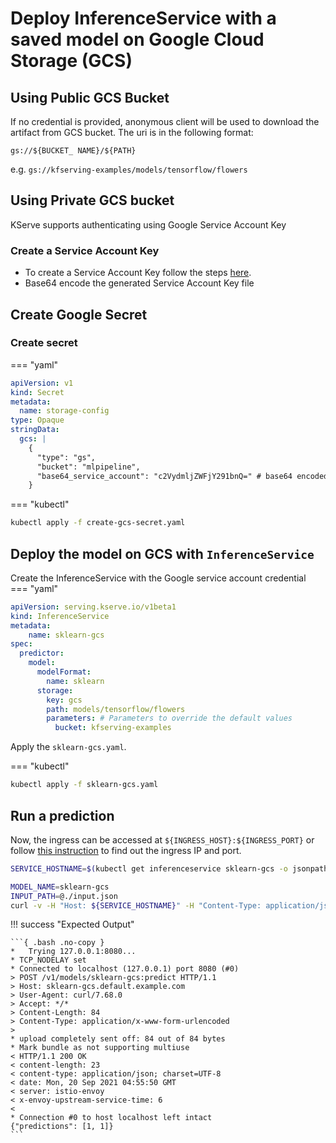 # Deploy InferenceService with a saved model on Google Cloud Storage (GCS)

## Using Public GCS Bucket

If no credential is provided, anonymous client will be used to download the artifact from GCS bucket.
The uri is in the following format:


```
gs://${BUCKET_ NAME}/${PATH}
```

e.g. ```gs://kfserving-examples/models/tensorflow/flowers```


## Using Private GCS bucket

KServe supports authenticating using Google Service Account Key

### Create a Service Account Key

* To create a Service Account Key follow the steps [here](https://cloud.google.com/iam/docs/keys-create-delete#iam-service-account-keys-create-console).
* Base64 encode the generated Service Account Key file


## Create Google Secret

### Create secret
=== "yaml"
```yaml
apiVersion: v1
kind: Secret
metadata:
  name: storage-config
type: Opaque
stringData:
  gcs: |
    {
      "type": "gs",
      "bucket": "mlpipeline",
      "base64_service_account": "c2VydmljZWFjY291bnQ=" # base64 encoded value of the credential file
    }
```

=== "kubectl"
```bash
kubectl apply -f create-gcs-secret.yaml
```

## Deploy the model on GCS with `InferenceService`

Create the InferenceService with the Google service account credential
=== "yaml"
```yaml
apiVersion: serving.kserve.io/v1beta1
kind: InferenceService
metadata:
    name: sklearn-gcs
spec:
  predictor:
    model:
      modelFormat:
        name: sklearn
      storage:
        key: gcs
        path: models/tensorflow/flowers
        parameters: # Parameters to override the default values
          bucket: kfserving-examples
```

Apply the `sklearn-gcs.yaml`.

=== "kubectl"
```bash
kubectl apply -f sklearn-gcs.yaml
```

## Run a prediction

Now, the ingress can be accessed at `${INGRESS_HOST}:${INGRESS_PORT}` or follow [this instruction](../../../get_started/first_isvc.md#4-determine-the-ingress-ip-and-ports)
to find out the ingress IP and port.

```bash
SERVICE_HOSTNAME=$(kubectl get inferenceservice sklearn-gcs -o jsonpath='{.status.url}' | cut -d "/" -f 3)

MODEL_NAME=sklearn-gcs
INPUT_PATH=@./input.json
curl -v -H "Host: ${SERVICE_HOSTNAME}" -H "Content-Type: application/json" http://${INGRESS_HOST}:${INGRESS_PORT}/v1/models/$MODEL_NAME:predict -d $INPUT_PATH
```

!!! success "Expected Output"

    ```{ .bash .no-copy }
    *   Trying 127.0.0.1:8080...
    * TCP_NODELAY set
    * Connected to localhost (127.0.0.1) port 8080 (#0)
    > POST /v1/models/sklearn-gcs:predict HTTP/1.1
    > Host: sklearn-gcs.default.example.com
    > User-Agent: curl/7.68.0
    > Accept: */*
    > Content-Length: 84
    > Content-Type: application/x-www-form-urlencoded
    >
    * upload completely sent off: 84 out of 84 bytes
    * Mark bundle as not supporting multiuse
    < HTTP/1.1 200 OK
    < content-length: 23
    < content-type: application/json; charset=UTF-8
    < date: Mon, 20 Sep 2021 04:55:50 GMT
    < server: istio-envoy
    < x-envoy-upstream-service-time: 6
    <
    * Connection #0 to host localhost left intact
    {"predictions": [1, 1]}
    ```

